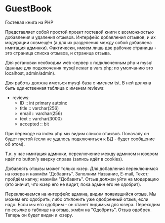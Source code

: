 # GuestBook
Гостевая книга на PHP

Представляет собой простой проект гостевой книги с возможностью добавления и удаления отзывов.
Интерфейс добавления отзывов, и их модерации совмещён (а для их разделения между собой добавлена имитация админки).
Фактически, имеем лишь две рабочие страницы - это страница списка отзывов, и страница отзыва.

Для установки необходим web-сервер с подключенным php и mysql (данные для подключения mysql лежат в vars.php; по умолчанию это localhost, admin/admin).

Для работы должна иметься mysql-база с именем tst. В ней должна быть единственная таблица с именем reviews:
- reviews:
	- ID :: int primary autoinc
	- title  :: varchar(256)
	- email :: varchar(256)
	- text :: varchar(3000)
	- accepted :: bit


При переходе на index.php мы видим список отзывов. Поначалу он будет пустой (если не удалось подключиться к БД - будет сообщение об этом).

Т.к. у нас имитация админки, переключение между админом и юзером идёт по button'у вверху справа (запись идёт в cookies).

Добавлять отзывы может только юзер. Для добавления переключимся на юзера и нажмём "Добавить". Заполним Название, E-mail, Текст; пройдём капчу; нажмём "Добавить". Отзыв должен уйти на модерацию (это значит, что юзер его не видит, пока админ его не одобрит).

Переключаемся на интерфейс админа, видим появившийся отзыв. Мы можем его одобрить, либо отклонить уже одобренный отзыв, если надо. Если мы его одобрим - он станет видимым для юзера. Переходим по ссылке в таблице на отзыв, жмём на "Одобрить". Отзыв одобрен. Теперь он будет виден и юзеру.
